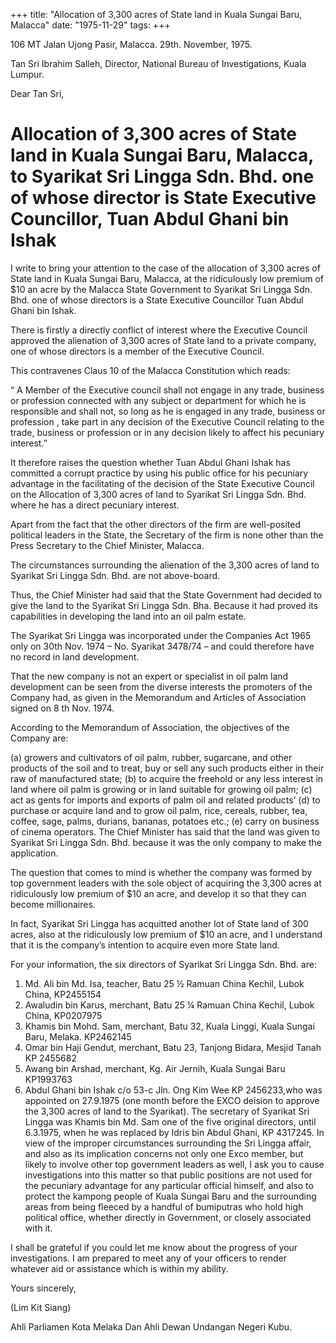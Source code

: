 +++ 
title: "Allocation of 3,300 acres of State land in Kuala Sungai Baru, Malacca"
date: "1975-11-29"
tags:
+++

106 MT Jalan Ujong Pasir,
Malacca.
29th. November, 1975.

Tan Sri Ibrahim Salleh,
Director,
National Bureau of Investigations, 
Kuala Lumpur.

Dear Tan Sri,

# Allocation of 3,300 acres of State land in Kuala Sungai Baru, Malacca, to Syarikat Sri Lingga Sdn. Bhd. one of whose director is State Executive Councillor, Tuan Abdul Ghani bin Ishak</u>

I write to bring your attention to the case of the allocation of 3,300 acres of State land in Kuala Sungai Baru, Malacca, at the ridiculously low premium of $10 an acre by the Malacca State Government to Syarikat Sri Lingga Sdn. Bhd. one of whose directors is a State Executive Councillor Tuan Abdul Ghani bin Ishak.

There is firstly a directly conflict of interest where the Executive Council approved the alienation of 3,300 acres of State land to a private company, one of whose directors is a member of the Executive Council.

This contravenes Claus 10 of the Malacca Constitution which reads:

“ A Member of the Executive council shall not engage in any trade, business or profession connected with any subject or department for which he is responsible and shall not, so long as he is engaged in any trade, business or profession , take part in any decision of the Executive Council relating to the trade, business or profession or in any decision likely to affect his pecuniary interest.”

It therefore raises the question whether Tuan Abdul Ghani Ishak has committed a corrupt practice by using his public office for his pecuniary advantage in the facilitating of the decision of the State Executive Council on the Allocation of 3,300 acres of land to Syarikat Sri Lingga Sdn. Bhd. where he has a direct pecuniary interest.

Apart from the fact that the other directors of the firm are well-posited political leaders in the State, the Secretary of the firm is none other than the Press Secretary to the Chief Minister, Malacca.

The circumstances surrounding the alienation of the 3,300 acres of land to Syarikat Sri Lingga Sdn. Bhd. are not above-board.

Thus, the Chief Minister had said that the State Government had decided to give the land to the Syarikat Sri Lingga Sdn. Bha. Because it had proved its capabilities in developing the land into an oil palm estate.

The Syarikat Sri Lingga was incorporated under the Companies Act 1965 only on 30th Nov. 1974 – No. Syarikat 3478/74 – and could therefore have no record in land development.

That the new company is not an expert or specialist in oil palm land development can be seen from the diverse interests the promoters of the Company had, as given in the Memorandum and Articles of Association signed on 8 th Nov. 1974.

According to the Memorandum of Association, the objectives of the Company are:

(a)	growers and cultivators of oil palm, rubber, sugarcane, and other products of the soil and to treat, buy or sell any such products either in their raw of manufactured state;
(b)	to acquire the freehold or any less interest in land where oil palm is growing or in land suitable for growing oil palm;
(c)	act as gents for imports and exports of palm oil and related products’
(d)	to purchase or acquire land and to grow oil palm, rice, cereals, rubber, tea, coffee, sage, palms, durians, bananas, potatoes etc.;
(e)	carry on business of cinema operators.
The Chief Minister has said that the land was given to Syarikat Sri Lingga Sdn. Bhd. because it was the only company to make the application.

The question that comes to mind is whether the company was formed by top government leaders with the sole object of acquiring the 3,300 acres at ridiculously low premium of $10 an acre, and develop it so that they can become millionaires.

In fact, Syarikat Sri Lingga has acquitted another lot of State land of 300 acres, also at the ridiculously low premium of $10 an acre, and I understand that it is the company’s intention to acquire even more State land.

For your information, the six directors of Syarikat Sri Lingga Sdn. Bhd. are:

1.	Md. Ali bin Md. Isa, teacher, Batu 25 ½ Ramuan China Kechil, Lubok China, KP2455154
2.	Awaludin bin Karus, merchant, Batu 25 ¼ Ramuan China Kechil, Lubok China, KP0207975
3.	Khamis bin Mohd. Sam, merchant, Batu 32, Kuala Linggi, Kuala Sungai Baru, Melaka. KP2462145
4.	Omar bin Haji Gendut, merchant, Batu 23, Tanjong Bidara, Mesjid Tanah KP 2455682
5.	Awang bin Arshad, merchant, Kg. Air Jernih, Kuala Sungai Baru KP1993763
6.	Abdul Ghani bin Ishak c/o 53-c Jln. Ong Kim Wee KP 2456233,who was appointed on 27.9.1975 (one month before the EXCO deision to approve the 3,300 acres of land to the Syarikat).
The secretary of Syarikat Sri Lingga was Khamis bin Md. Sam one of the five original directors, until 6.3.1975, when he was replaced by Idris bin Abdul Ghani, KP 4317245.
In view of the improper circumstances surrounding the Sri Lingga affair, and also as its implication concerns not only one Exco member, but likely to involve other top government leaders as well, I ask you to cause investigations into this matter so that public positions are not used for the pecuniary advantage for any particular official himself, and also to protect the kampong people of Kuala Sungai Baru and the surrounding areas from being fleeced by a handful of bumiputras who hold high political office, whether directly in Government, or closely associated with it.

I shall be grateful if you could let me know about the progress of your investigations. I am prepared to meet any of your officers to render whatever aid or assistance which is within my ability.

Yours sincerely,

(Lim Kit Siang)

Ahli Parliamen 
Kota Melaka
Dan 
Ahli Dewan Undangan Negeri Kubu.
 
